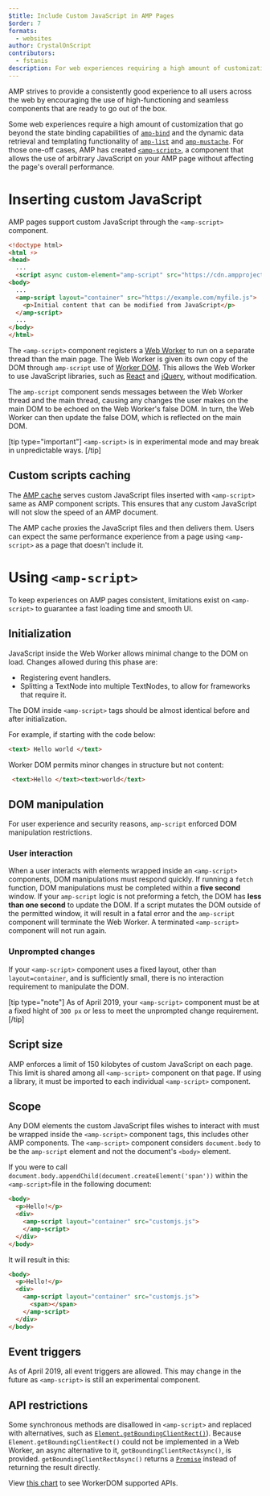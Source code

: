 ```yaml
---
$title: Include Custom JavaScript in AMP Pages
$order: 7
formats:
  - websites
author: CrystalOnScript
contributors:
  - fstanis
description: For web experiences requiring a high amount of customization AMP has created amp-script, a component that allows the use of arbitrary JavaScript on your AMP page without affecting the page's overall performance.
---
```


AMP strives to provide a consistently good experience to all users across the web by encouraging the use of high-functioning and seamless components that are ready to go out of the box.

Some web experiences require a high amount of customization that go beyond the state binding capabilities of [`amp-bind`](https://amp.dev/documentation/components/reference/amp-bind.html?format=websites) and the dynamic data retrieval and templating functionality of [`amp-list`](https://amp.dev/documentation/components/reference/amp-list.html?format=websites) and [`amp-mustache`](https://amp.dev/documentation/components/reference/amp-mustache.html?format=websites). For those one-off cases, AMP has created [`<amp-script>`](https://amp.dev/documentation/components/reference/amp-script.html?format=websites), a component that allows the use of arbitrary JavaScript on your AMP page without affecting the page's overall performance.

# Inserting custom JavaScript

AMP pages support custom JavaScript through the `<amp-script>` component.

```html
<!doctype html>
<html ⚡>
<head>
  ...
  <script async custom-element="amp-script" src="https://cdn.ampproject.org/v0/amp-script-0.1.js"></script>
<body>  
  ...
  <amp-script layout="container" src="https://example.com/myfile.js">
    <p>Initial content that can be modified from JavaScript</p>
  </amp-script>
  ...
</body>
</html>
```

The `<amp-script>` component registers a [Web Worker](https://developer.mozilla.org/en-US/docs/Web/API/Web_Workers_API) to run on a separate thread than the main page. The Web Worker is given its own copy of the DOM through `amp-script` use of [Worker DOM](https://github.com/ampproject/worker-dom). This allows the Web Worker to use JavaScript libraries, such as [React](https://reactjs.org/) and [jQuery](https://jquery.com/), without modification.

The `amp-script` component sends messages between the Web Worker thread and the main thread, causing any changes the user makes on the main DOM to be echoed on the Web Worker's false DOM. In turn, the Web Worker can then update the false DOM, which is reflected on the main DOM.

[tip type="important"]
 `<amp-script>` is in experimental mode and may break in unpredictable ways.
[/tip]

## Custom scripts caching

The [AMP cache](https://www.ampproject.org/docs/fundamentals/how_cached) serves custom JavaScript files inserted with `<amp-script>` same as AMP component scripts. This ensures that any custom JavaScript will not slow the speed of an AMP document.

The AMP cache proxies the JavaScript files and then delivers them. Users can expect the same performance experience from a page using `<amp-script>` as a page that doesn't include it.

# Using `<amp-script>`

To keep experiences on AMP pages consistent, limitations exist on `<amp-script>` to guarantee a fast loading time and smooth UI.

## Initialization

JavaScript inside the Web Worker allows minimal change to the DOM on load. Changes allowed during this phase are:

*   Registering event handlers.
*   Splitting a TextNode into multiple TextNodes, to allow for frameworks that require it.

The DOM inside `<amp-script>` tags should be almost identical before and after initialization.

For example, if starting with the code below:
```html
<text> Hello world </text>
```
Worker DOM permits minor changes in structure but not content:

```html
 <text>Hello </text><text>world</text>
```

## DOM manipulation

For user experience and security reasons, `amp-script` enforced DOM manipulation restrictions.

### User interaction

When a user interacts with elements wrapped inside an `<amp-script>` components, DOM manipulations must respond quickly. If running a `fetch` function, DOM manipulations must be completed within a **five second** window. If your `amp-script` logic is not preforming a fetch, the DOM has **less than one second** to update the DOM.  If a script mutates the DOM outside of the permitted window, it will result in a fatal error and the `amp-script` component will terminate the Web Worker. A terminated `<amp-script>` component will not run again.

### Unprompted changes

If your `<amp-script>` component uses a fixed layout, other than `layout=container`, and is sufficiently small, there is no interaction requirement to manipulate the DOM.

[tip type="note"]
As of April 2019, your `<amp-script>` component must be at a fixed hight of `300 px` or less to meet the unprompted change requirement.
[/tip]

## Script size

AMP enforces a limit of 150 kilobytes of custom JavaScript on each page. This limit is shared  among all `<amp-script>` component on that page. If using a library, it must be imported to each individual `<amp-script>` component.

## Scope

Any DOM elements the custom JavaScript files wishes to interact with must be wrapped inside the `<amp-script>` component tags, this includes other AMP components. The `<amp-script>` component considers `document.body` to be the `amp-script` element and not the document's `<body>` element.

If you were to call `document.body.appendChild(document.createElement('span'))` within the `<amp-script>`file in the following document:

```html
<body>  
  <p>Hello!</p>
  <div>
    <amp-script layout="container" src="customjs.js">
    </amp-script>
  </div>
</body>
```

It will result in this:

```html
<body>  
  <p>Hello!</p>
  <div>
    <amp-script layout="container" src="customjs.js">
      <span></span>
    </amp-script>
  </div>
</body>
```

## Event triggers

As of April 2019, all event triggers are allowed. This may change in the future as `<amp-script>` is still an experimental component.

## API restrictions

 Some synchronous methods are disallowed in `<amp-script>` and replaced with alternatives, such as [`Element.getBoundingClientRect()`](https://developer.mozilla.org/en-US/docs/Web/API/Element/getBoundingClientRect)). Because `Element.getBoundingClientRect()` could not be implemented in a Web Worker, an async alternative to it, `getBoundingClientRectAsync()`, is provided. `getBoundingClientRectAsync()` returns a [`Promise`](https://developer.mozilla.org/en-US/docs/Web/JavaScript/Reference/Global_Objects/Promise) instead of returning the result directly.

View [this chart](https://github.com/ampproject/worker-dom/blob/master/web_compat_table.md) to see WorkerDOM supported APIs.
